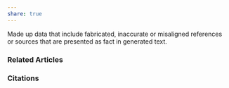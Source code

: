 ```yaml
---
share: true
---
```


Made up data that include fabricated, inaccurate or misaligned references or sources that are presented as fact in generated text.

### Related Articles

### Citations
